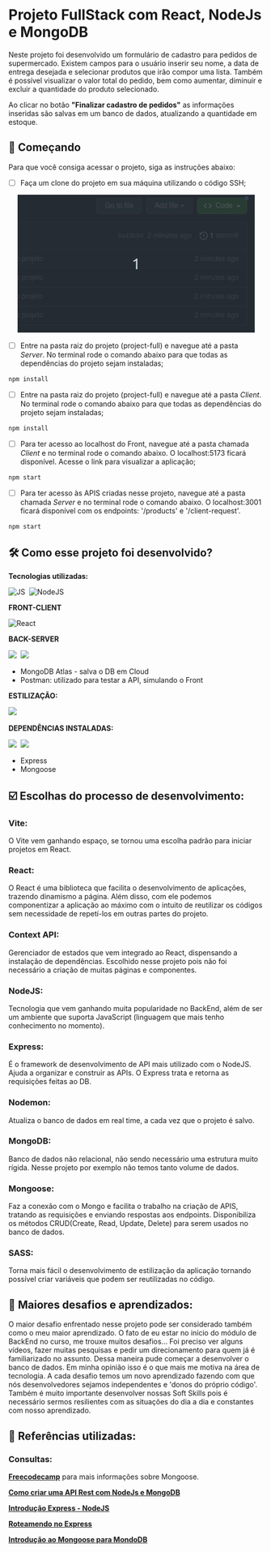 # Projeto FullStack com React, NodeJs e MongoDB

Neste projeto foi desenvolvido um formulário de cadastro para pedidos de supermercado.
Existem campos para o usuário inserir seu nome, a data de entrega desejada e selecionar produtos que irão compor uma lista.
Também é possível visualizar o valor total do pedido, bem como aumentar, diminuir e excluir a quantidade do produto selecionado.

Ao clicar no botão **"Finalizar cadastro de pedidos"** as informações inseridas são salvas em um banco de dados, atualizando a quantidade em estoque.

## 🚀 Começando

Para que você consiga acessar o projeto, siga as instruções abaixo:

- [ ] Faça um clone do projeto em sua máquina utilizando o código SSH;

<p align="center">
  <img src="assets/HOW-TO-GET-SSH.gif">
 </p>

- [ ] Entre na pasta raiz do projeto (project-full) e navegue até a pasta *Server*. 
No terminal rode o comando abaixo para que todas as dependências do projeto sejam instaladas;


```bash
npm install
```
- [ ] Entre na pasta raiz do projeto (project-full) e navegue até a pasta *Client*. 
No terminal rode o comando abaixo para que todas as dependências do projeto sejam instaladas;


```bash
npm install
```

- [ ] Para ter acesso ao localhost do Front, navegue até a pasta chamada *Client* e no terminal rode o comando abaixo. O localhost:5173 ficará disponível. Acesse o link para visualizar a aplicação;

```bash
npm start
```
- [ ] Para ter acesso às APIS criadas nesse projeto, navegue até a pasta chamada *Server* e no terminal rode o comando abaixo. 
O localhost:3001 ficará disponível com os endpoints: '/products' e '/client-request'. 


```bash
npm start
```

## 🛠️ Como esse projeto foi desenvolvido?

**Tecnologias utilizadas:**
<br>

<img src="https://img.shields.io/badge/JavaScript-323330?style=for-the-badge&logo=javascript&logoColor=F7DF1E" title="JavaScript" alt="JS"/>&nbsp;
<img src="https://img.shields.io/badge/Node.js-43853D?style=for-the-badge&logo=node.js&logoColor=white" title="NodeJS" alt="NodeJS"/>

**FRONT-CLIENT**
<br>

<img src="https://img.shields.io/badge/React-20232A?style=for-the-badge&logo=react&logoColor=61DAFB" title="React" alt="React"/>

**BACK-SERVER**
<br>

<img src="https://img.shields.io/badge/MongoDB-4EA94B?style=for-the-badge&logo=mongodb&logoColor=white"/>&nbsp;
<img src="https://img.shields.io/badge/Postman-FF6C37?style=for-the-badge&logo=postman&logoColor=white"/>&nbsp;
- MongoDB Atlas - salva o DB em Cloud
- Postman: utilizado para testar a API, simulando o Front

**ESTILIZAÇÃO:**
<br>

<img src="https://img.shields.io/badge/Sass-CC6699?style=for-the-badge&logo=sass&logoColor=white"/>&nbsp;

**DEPENDÊNCIAS INSTALADAS:**
<br>

<img src="https://img.shields.io/badge/express.js-%23404d59.svg?style=for-the-badge&logo=express&logoColor=%2361DAFB"/>&nbsp;
<img src="https://img.shields.io/badge/NODEMON-%23323330.svg?style=for-the-badge&logo=nodemon&logoColor=%BBDEAD"/>
- Express 
- Mongoose

## :ballot_box_with_check: Escolhas do processo de desenvolvimento:

### Vite: 
O Vite vem ganhando espaço, se tornou uma escolha padrão para iniciar projetos em React.
### React: 
O React é uma biblioteca que facilita o desenvolvimento de aplicações, trazendo dinamismo a página. Além disso, com ele podemos componentizar a aplicação ao máximo com o intuito de reutilizar os códigos sem necessidade de repetí-los em outras partes do projeto.
### Context API: 
Gerenciador de estados que vem integrado ao React, dispensando a instalação de dependências. Escolhido nesse projeto pois não foi necessário a criação de muitas páginas e componentes.
### NodeJS: 
Tecnologia que vem ganhando muita popularidade no BackEnd, além de ser um ambiente que suporta JavaScript (linguagem que mais tenho conhecimento no momento).
### Express: 
É o framework de desenvolvimento de API mais utilizado com o NodeJS. Ajuda a organizar e construir as APIs.
O Express trata e retorna as requisições feitas ao DB.
### Nodemon: 
Atualiza o banco de dados em real time, a cada vez que o projeto é salvo.
### MongoDB: 
Banco de dados não relacional, não sendo necessário uma estrutura muito rígida. Nesse projeto por exemplo não temos tanto volume de dados.
### Mongoose: 
Faz a conexão com o Mongo e facilita o trabalho na criação de APIS, tratando as requisições e enviando respostas aos endpoints. Disponibiliza os métodos CRUD(Create, Read, Update, Delete) para serem usados no banco de dados.
### SASS: 
Torna mais fácil o desenvolvimento de estilização da aplicação tornando possível criar variáveis que podem ser reutilizadas no código.

## 🎁 Maiores desafios e aprendizados:

O maior desafio enfrentado nesse projeto pode ser considerado também como o meu maior aprendizado. 
O fato de eu estar no início do módulo de BackEnd no curso, me trouxe muitos desafios...
Foi preciso ver alguns vídeos, fazer muitas pesquisas e pedir um direcionamento para quem já é familiarizado no assunto. Dessa maneira pude começar a desenvolver o banco de dados.
Em minha opinião isso é o que mais me motiva na área de tecnologia. A cada desafio temos um novo aprendizado fazendo com que nós desenvolvedores sejamos independentes e 'donos do próprio código'.
Também é muito importante desenvolver nossas Soft Skills pois é necessário sermos resilientes com as situações do dia a dia e constantes com nosso aprendizado.


## :pushpin:  Referências utilizadas:

### Consultas:

**[Freecodecamp](https://www.freecodecamp.org/portuguese/news/introducao-ao-mongoose-para-mongodb/)** para mais informações sobre Mongoose.

**[Como criar uma API Rest com NodeJs e MongoDB](https://www.youtube.com/watch?v=K5QaTfE5ylk)** 

**[Introdução Express - NodeJS](https://developer.mozilla.org/pt-BR/docs/Learn/Server-side/Express_Nodejs/Introduction)** 

**[Roteamendo no Express](https://expressjs.com/pt-br/guide/routing.html)** 

**[Introdução ao Mongoose para MondoDB](https://www.freecodecamp.org/portuguese/news/introducao-ao-mongoose-para-mongodb/)** 









